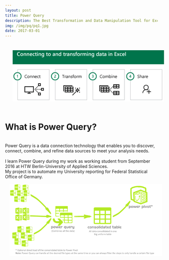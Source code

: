 ```yaml
---
layout: post
title: Power Query
description: The Best Transformation and Data Manipulation Tool for Excel
img: /img/pq/pq1.jpg
date: 2017-03-01
---
```


<img class="center" src="/img/pq/pq2.PNG" style="padding:25px">

# What is Power Query?
<Br>
Power Query is a data connection technology that enables you to discover, connect, combine, and refine data sources to meet your analysis needs.
<Br>
<Br>
I learn Power Query during my work as working student from September 2016 at HTW Berlin-University of Applied Sciences. 
<Br> My project is to automate my University reporting for Federal Statistical Office of Germany.

<img class="center" src="/img/pq/pq3.png" style="padding:15px">

 
